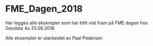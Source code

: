 # FME_Dagen_2018

Her legges alle eksempler som har blitt vist fram på FME dagen hos Geodata As 25.09.2018

Alle eksempler er utarbeidet av Paal Pedersen


